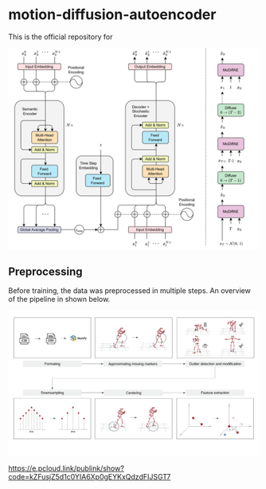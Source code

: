 # motion-diffusion-autoencoder

This is the official repository for 

![image](images/modiffae_architecture.svg)


## Preprocessing 

Before training, the data was preprocessed in multiple steps. An overview of the pipeline in shown below.

![image](images/preprocessing_pipeline.png)

https://e.pcloud.link/publink/show?code=kZFusjZ5d1c0YIA6Xp0gEYKxQdzdFIJSGT7
